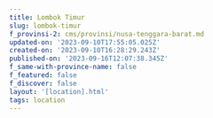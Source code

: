 ```yaml
---
title: Lombok Timur
slug: lombok-timur
f_provinsi-2: cms/provinsi/nusa-tenggara-barat.md
updated-on: '2023-09-10T17:55:05.025Z'
created-on: '2023-09-10T16:28:29.243Z'
published-on: '2023-09-16T12:07:38.345Z'
f_same-with-province-name: false
f_featured: false
f_discover: false
layout: '[location].html'
tags: location
---
```



